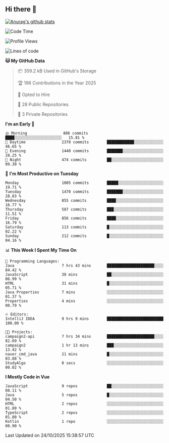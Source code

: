 ## Hi there 👋

[![Anurag's github stats](https://github-readme-stats.vercel.app/api?username=Songwonseok)](https://github.com/anuraghazra/github-readme-stats)



<!--START_SECTION:waka-->
![Code Time](http://img.shields.io/badge/Code%20Time-3%2C797%20hrs%2046%20mins-blue)

![Profile Views](http://img.shields.io/badge/Profile%20Views-0-blue)

![Lines of code](https://img.shields.io/badge/From%20Hello%20World%20I%27ve%20Written-34.8%20million%20lines%20of%20code-blue)

**🐱 My GitHub Data** 

> 📦 359.2 kB Used in GitHub's Storage 
 > 
> 🏆 196 Contributions in the Year 2025
 > 
> 💼 Opted to Hire
 > 
> 📜 28 Public Repositories 
 > 
> 🔑 3 Private Repositories 
 > 
**I'm an Early 🐤** 

```text
🌞 Morning                806 commits         ████░░░░░░░░░░░░░░░░░░░░░   15.81 % 
🌆 Daytime                2378 commits        ████████████░░░░░░░░░░░░░   46.65 % 
🌃 Evening                1440 commits        ███████░░░░░░░░░░░░░░░░░░   28.25 % 
🌙 Night                  474 commits         ██░░░░░░░░░░░░░░░░░░░░░░░   09.30 % 
```
📅 **I'm Most Productive on Tuesday** 

```text
Monday                   1005 commits        █████░░░░░░░░░░░░░░░░░░░░   19.71 % 
Tuesday                  1470 commits        ███████░░░░░░░░░░░░░░░░░░   28.83 % 
Wednesday                855 commits         ████░░░░░░░░░░░░░░░░░░░░░   16.77 % 
Thursday                 587 commits         ███░░░░░░░░░░░░░░░░░░░░░░   11.51 % 
Friday                   856 commits         ████░░░░░░░░░░░░░░░░░░░░░   16.79 % 
Saturday                 113 commits         █░░░░░░░░░░░░░░░░░░░░░░░░   02.22 % 
Sunday                   212 commits         █░░░░░░░░░░░░░░░░░░░░░░░░   04.16 % 
```


📊 **This Week I Spent My Time On** 

```text
💬 Programming Languages: 
Java                     7 hrs 43 mins       █████████████████████░░░░   84.42 % 
JavaScript               38 mins             ██░░░░░░░░░░░░░░░░░░░░░░░   06.99 % 
HTML                     31 mins             █░░░░░░░░░░░░░░░░░░░░░░░░   05.71 % 
Java Properties          7 mins              ░░░░░░░░░░░░░░░░░░░░░░░░░   01.37 % 
Properties               4 mins              ░░░░░░░░░░░░░░░░░░░░░░░░░   00.79 % 

🔥 Editors: 
IntelliJ IDEA            9 hrs 9 mins        █████████████████████████   100.00 % 

🐱‍💻 Projects: 
campaign2-api            7 hrs 34 mins       █████████████████████░░░░   82.69 % 
campaign2                1 hr 13 mins        ███░░░░░░░░░░░░░░░░░░░░░░   13.42 % 
naver_cmd_java           21 mins             █░░░░░░░░░░░░░░░░░░░░░░░░   03.88 % 
StudyAlgo                0 secs              ░░░░░░░░░░░░░░░░░░░░░░░░░   00.02 % 
```

**I Mostly Code in Vue** 

```text
JavaScript               9 repos             ██░░░░░░░░░░░░░░░░░░░░░░░   08.11 % 
Java                     5 repos             █░░░░░░░░░░░░░░░░░░░░░░░░   04.50 % 
HTML                     2 repos             ░░░░░░░░░░░░░░░░░░░░░░░░░   01.80 % 
TypeScript               2 repos             ░░░░░░░░░░░░░░░░░░░░░░░░░   01.80 % 
Kotlin                   1 repo              ░░░░░░░░░░░░░░░░░░░░░░░░░   00.90 % 
```




 Last Updated on 24/10/2025 15:38:57 UTC
<!--END_SECTION:waka-->
